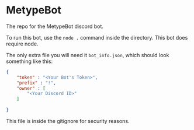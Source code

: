 # MetypeBot
The repo for the MetypeBot discord bot.

To run this bot, use the `node .` command inside the directory. This bot does require node.

The only extra file you will need it `bot_info.json`, which should look something like this:

```json
{
    "token" : "<Your Bot's Token>",
    "prefix" : "!",
    "owner" : [
        "<Your Discord ID>"
    ]
    
}
```

This file is inside the gitignore for security reasons.
